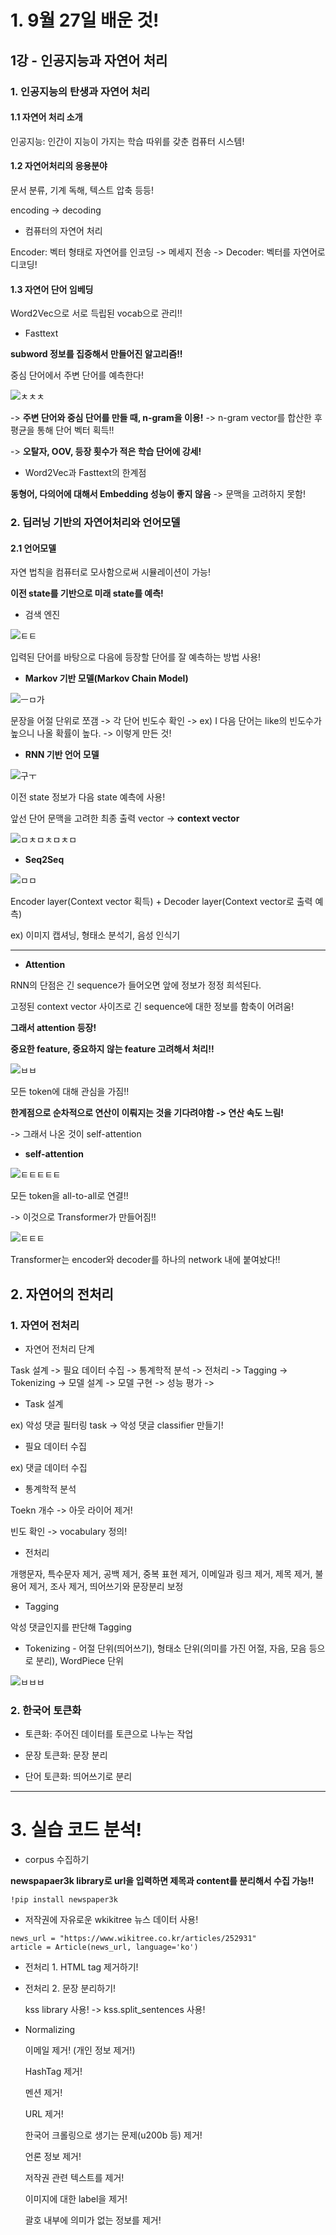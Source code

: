 # 1. 9월 27일 배운 것!

## 1강 - 인공지능과 자연어 처리

### 1. 인공지능의 탄생과 자연어 처리

#### 1.1 자연어 처리 소개 

인공지능: 인간이 지능이 가지는 학습 따위를 갖춘 컴퓨터 시스템!

#### 1.2 자연어처리의 응용분야

문서 분류, 기계 독해, 텍스트 압축 등등!

encoding -> decoding

* 컴퓨터의 자연어 처리

Encoder: 벡터 형태로 자연어를 인코딩 -> 메세지 전송 -> Decoder: 벡터를 자연어로 디코딩!

#### 1.3 자연어 단어 임베딩

Word2Vec으로 서로 득립된 vocab으로 관리!!

* Fasttext

**subword 정보를 집중해서 만들어진 알고리즘!!**

중심 단어에서 주변 단어를 예측한다!

![ㅊㅊㅊ](https://user-images.githubusercontent.com/59636424/134851285-f7fd5125-8c34-4164-8659-55ddb8d42537.PNG)

-> **주변 단어와 중심 단어를 만들 때, n-gram을 이용!** -> n-gram vector를 합산한 후 평균을 통해 단어 벡터 획득!!

-> **오탈자, OOV, 등장 횟수가 적은 학습 단어에 강세!**

* Word2Vec과 Fasttext의 한계점

**동형어, 다의어에 대해서 Embedding 성능이 좋지 않음** -> 문맥을 고려하지 못함!

### 2. 딥러닝 기반의 자연어처리와 언어모델

#### 2.1 언어모델

자연 법칙을 컴퓨터로 모사함으로써 시뮬레이션이 가능!

**이전 state를 기반으로 미래 state를 예측!**

* 검색 엔진

![ㅌㅌ](https://user-images.githubusercontent.com/59636424/134851731-9028c18e-b080-47bb-889b-588a608b844e.PNG)

입력된 단어를 바탕으로 다음에 등장할 단어를 잘 예측하는 방법 사용!

* **Markov 기반 모델(Markov Chain Model)**

![ㅡㅁ가](https://user-images.githubusercontent.com/59636424/134851896-62b3fcaa-888a-4450-8118-041fa6c37663.PNG)

문장을 어절 단위로 쪼갬 -> 각 단어 빈도수 확인 -> ex) I 다음 단어는 like의 빈도수가 높으니 나올 확률이 높다. -> 이렇게 만든 것!

* **RNN 기반 언어 모델**

![구ㅜ](https://user-images.githubusercontent.com/59636424/134852089-caf4c989-cf7f-4761-8539-4e4f26c356e7.PNG)

이전 state 정보가 다음 state 예측에 사용!

앞선 단어 문맥을 고려한 최종 출력 vector -> **context vector**

![ㅁㅊㅁㅊㅁㅊㅁ](https://user-images.githubusercontent.com/59636424/134852234-f051cf03-5898-476c-8c8e-0e4d7b000e51.PNG)

* **Seq2Seq**

![ㅁㅁ](https://user-images.githubusercontent.com/59636424/134852349-f0170272-422c-44e9-9945-678f8f2d6988.PNG)

Encoder layer(Context vector 획득) + Decoder layer(Context vector로 출력 예측)

ex) 이미지 캡셔닝, 형태소 분석기, 음성 인식기

---

* **Attention**

RNN의 단점은 긴 sequence가 들어오면 앞에 정보가 정정 희석된다.

고정된 context vector 사이즈로 긴 sequence에 대한 정보를 함축이 어려움!

**그래서 attention 등장!**

**중요한 feature, 중요하지 않는 feature 고려해서 처리!!**

![ㅂㅂ](https://user-images.githubusercontent.com/59636424/134852716-2e5de591-eb7d-40d2-a48d-2407c924f863.PNG)

모든 token에 대해 관심을 가짐!!

**한계점으로 순차적으로 연산이 이뤄지는 것을 기다려야함 -> 연산 속도 느림!**

-> 그래서 나온 것이 self-attention

* **self-attention**

![ㅌㅌㅌㅌㅌ](https://user-images.githubusercontent.com/59636424/134852894-7df5dbe3-c81e-492f-926d-5c3f04c65e6f.PNG)

모든 token을 all-to-all로 연결!!

-> 이것으로 Transformer가 만들어짐!!

![ㅌㅌㅌ](https://user-images.githubusercontent.com/59636424/134852999-d368aedd-84e4-442e-b2d0-3f92a53f0c22.PNG)

Transformer는 encoder와 decoder를 하나의 network 내에 붙여놨다!!


## 2. 자연어의 전처리

### 1. 자연어 전처리

* 자연어 전처리 단계

Task 설계 -> 필요 데이터 수집 -> 통계학적 분석 -> 전처리 -> Tagging -> Tokenizing -> 모델 설계 -> 모델 구현 -> 성능 평가 -> 

* Task 설계

ex) 악성 댓글 필터링 task -> 악성 댓글 classifier 만들기!

* 필요 데이터 수집

ex) 댓글 데이터 수집

* 통계학적 분석

Toekn 개수 -> 아웃 라이어 제거!

빈도 확인 -> vocabulary 정의!

* 전처리

개행문자, 특수문자 제거, 공백 제거, 중복 표현 제거, 이메일과 링크 제거, 제목 제거, 불용어 제거, 조사 제거, 띄어쓰기와 문장분리 보정

* Tagging

악성 댓글인지를 판단해 Tagging

* Tokenizing - 어절 단위(띄어쓰기), 형태소 단위(의미를 가진 어절, 자음, 모음 등으로 분리), WordPiece 단위

![ㅂㅂㅂ](https://user-images.githubusercontent.com/59636424/134854158-3821f7d5-e72d-49d4-805b-b9a5c71e9bb7.PNG)

### 2. 한국어 토큰화

* 토큰화: 주어진 데이터를 토큰으로 나누는 작업

* 문장 토큰화: 문장 분리

* 단어 토큰화: 띄어쓰기로 분리


---

# 3. 실습 코드 분석!

* corpus 수집하기

**newspapaer3k library로 url을 입력하면 제목과 content를 분리해서 수집 가능!!**

~~~
!pip install newspaper3k
~~~

* 저작권에 자유로운 wkikitree 뉴스 데이터 사용!

~~~
news_url = "https://www.wikitree.co.kr/articles/252931"
article = Article(news_url, language='ko')
~~~

* 전처리 1. HTML tag 제거하기!

* 전처리 2. 문장 분리하기!

    kss library 사용! -> kss.split_sentences 사용!

* Normalizing

    이메일 제거! (개인 정보 제거!)

    HashTag 제거!

    멘션 제거!

    URL 제거!

    한국어 크롤링으로 생기는 문제(u200b 등) 제거!

    언론 정보 제거!
 
    저작권 관련 텍스트를 제거!

    이미지에 대한 label을 제거!

    괄호 내부에 의미가 없는 정보를 제거!



